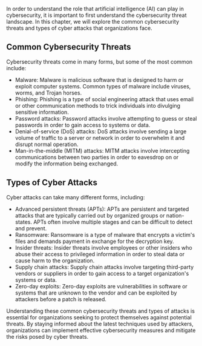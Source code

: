 
In order to understand the role that artificial intelligence (AI) can play in cybersecurity, it is important to first understand the cybersecurity threat landscape. In this chapter, we will explore the common cybersecurity threats and types of cyber attacks that organizations face.

Common Cybersecurity Threats
----------------------------

Cybersecurity threats come in many forms, but some of the most common include:

* Malware: Malware is malicious software that is designed to harm or exploit computer systems. Common types of malware include viruses, worms, and Trojan horses.
* Phishing: Phishing is a type of social engineering attack that uses email or other communication methods to trick individuals into divulging sensitive information.
* Password attacks: Password attacks involve attempting to guess or steal passwords in order to gain access to systems or data.
* Denial-of-service (DoS) attacks: DoS attacks involve sending a large volume of traffic to a server or network in order to overwhelm it and disrupt normal operation.
* Man-in-the-middle (MITM) attacks: MITM attacks involve intercepting communications between two parties in order to eavesdrop on or modify the information being exchanged.

Types of Cyber Attacks
----------------------

Cyber attacks can take many different forms, including:

* Advanced persistent threats (APTs): APTs are persistent and targeted attacks that are typically carried out by organized groups or nation-states. APTs often involve multiple stages and can be difficult to detect and prevent.
* Ransomware: Ransomware is a type of malware that encrypts a victim's files and demands payment in exchange for the decryption key.
* Insider threats: Insider threats involve employees or other insiders who abuse their access to privileged information in order to steal data or cause harm to the organization.
* Supply chain attacks: Supply chain attacks involve targeting third-party vendors or suppliers in order to gain access to a target organization's systems or data.
* Zero-day exploits: Zero-day exploits are vulnerabilities in software or systems that are unknown to the vendor and can be exploited by attackers before a patch is released.

Understanding these common cybersecurity threats and types of attacks is essential for organizations seeking to protect themselves against potential threats. By staying informed about the latest techniques used by attackers, organizations can implement effective cybersecurity measures and mitigate the risks posed by cyber threats.
